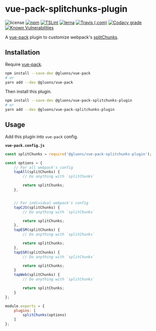 # vue-pack-splitchunks-plugin
![license](https://img.shields.io/github/license/gluons/vue-pack.svg?style=flat-square)
[![npm](https://img.shields.io/npm/v/@gluons/vue-pack-splitchunks-plugin.svg?style=flat-square)](https://www.npmjs.com/package/@gluons/vue-pack-splitchunks-plugin)
[![TSLint](https://img.shields.io/badge/TSLint-gluons-15757B.svg?style=flat-square)](https://github.com/gluons/tslint-config-gluons)
[![lerna](https://img.shields.io/badge/maintained%20with-lerna-cc00ff.svg?style=flat-square)](https://lernajs.io/)
[![Travis (.com)](https://img.shields.io/travis/com/gluons/vue-pack.svg?style=flat-square)](https://travis-ci.com/gluons/vue-pack)
[![Codacy grade](https://img.shields.io/codacy/grade/98523b5b7cd7435a8c71b296e84522f8.svg?style=flat-square)](https://www.codacy.com/app/gluons/vue-pack)
[![Known Vulnerabilities](https://snyk.io/test/github/gluons/vue-pack/badge.svg?targetFile=packages%2F%40gluons%2Fplugin-splitchunks%2Fpackage.json&style=flat-square)](https://snyk.io/test/github/gluons/vue-pack?targetFile=packages%2F%40gluons%2Fplugin-splitchunks%2Fpackage.json)

A [vue-pack](https://github.com/gluons/vue-pack) plugin to customize webpack's [splitChunks](https://webpack.js.org/configuration/optimization/#optimization-splitchunks).

## Installation

Require [vue-pack](https://www.npmjs.com/package/@gluons/vue-pack).

```bash
npm install --save-dev @gluons/vue-pack
# or
yarn add --dev @gluons/vue-pack
```

Then install this plugin.

```bash
npm install --save-dev @gluons/vue-pack-splitchunks-plugin
# or
yarn add --dev @gluons/vue-pack-splitchunks-plugin
```

## Usage

Add this plugin into `vue-pack` config.

**`vue-pack.config.js`**
```js
const splitChunks = require('@gluons/vue-pack-splitchunks-plugin');

const options = {
	// For all webpack's config
	tapAll(splitChunks) {
		// Do anything with `splitChunks`

		return splitChunks;
	},


	// For individual webpack's config
	tapCJS(splitChunks) {
		// Do anything with `splitChunks`

		return splitChunks;
	},
	tapESM(splitChunks) {
		// Do anything with `splitChunks`

		return splitChunks;
	},
	tapSSR(splitChunks) {
		// Do anything with `splitChunks`

		return splitChunks;
	}
	tapWeb(splitChunks) {
		// Do anything with `splitChunks`

		return splitChunks;
	}
};

module.exports = {
	plugins: [
		splitChunks(options)
	]
};
```
